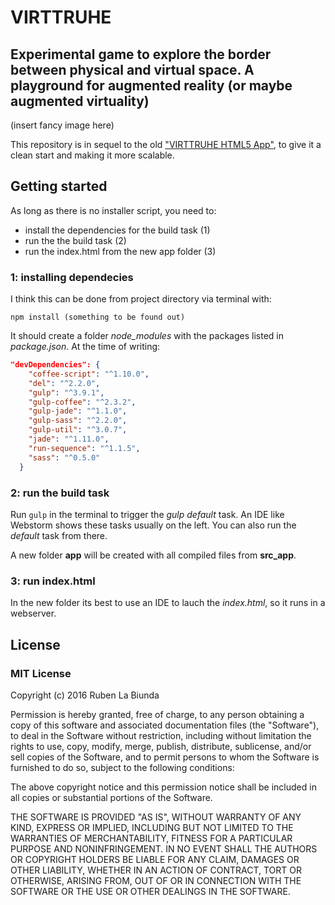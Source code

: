 # VIRTTRUHE
## Experimental game to explore the border between physical and virtual space. A playground for augmented reality (or maybe augmented virtuality)

(insert fancy image here)

This repository is in sequel to the old ["VIRTTRUHE HTML5 App"](https://github.com/gitbreaker222/virttruhe_html5_app), to give it a clean start and making it more scalable.

## Getting started

As long as there is no installer script, you need to:
 - install the dependencies for the build task (1)
 - run the the build task (2)
 - run the index.html from the new app folder (3)

 ### 1: installing dependecies

 I think this can be done from project directory via terminal with:
 ```
 npm install (something to be found out)
 ```
 It should create a folder _node_modules_ with the packages listed in _package.json_. At the time of writing:
 ```json
 "devDependencies": {
     "coffee-script": "^1.10.0",
     "del": "^2.2.0",
     "gulp": "^3.9.1",
     "gulp-coffee": "^2.3.2",
     "gulp-jade": "^1.1.0",
     "gulp-sass": "^2.2.0",
     "gulp-util": "^3.0.7",
     "jade": "^1.11.0",
     "run-sequence": "^1.1.5",
     "sass": "^0.5.0"
   }
 ```

 ### 2: run the build task

 Run ```gulp``` in the terminal to trigger the _gulp default_ task. An IDE like Webstorm shows these tasks usually on the left. You can also run the _default_ task from there.

  A new folder **app** will be created with all compiled files from **src_app**.

 ### 3: run index.html

 In the new folder its best to use an IDE to lauch the _index.html_, so it runs in a webserver.

 ## License

 ### MIT License

 Copyright (c) 2016 Ruben La Biunda

 Permission is hereby granted, free of charge, to any person obtaining a copy of this software and associated documentation files (the "Software"), to deal in the Software without restriction, including without limitation the rights to use, copy, modify, merge, publish, distribute, sublicense, and/or sell copies of the Software, and to permit persons to whom the Software is furnished to do so, subject to the following conditions:

 The above copyright notice and this permission notice shall be included in all copies or substantial portions of the Software.

 THE SOFTWARE IS PROVIDED "AS IS", WITHOUT WARRANTY OF ANY KIND, EXPRESS OR IMPLIED, INCLUDING BUT NOT LIMITED TO THE WARRANTIES OF MERCHANTABILITY, FITNESS FOR A PARTICULAR PURPOSE AND NONINFRINGEMENT. IN NO EVENT SHALL THE AUTHORS OR COPYRIGHT HOLDERS BE LIABLE FOR ANY CLAIM, DAMAGES OR OTHER LIABILITY, WHETHER IN AN ACTION OF CONTRACT, TORT OR OTHERWISE, ARISING FROM, OUT OF OR IN CONNECTION WITH THE SOFTWARE OR THE USE OR OTHER DEALINGS IN THE SOFTWARE.
